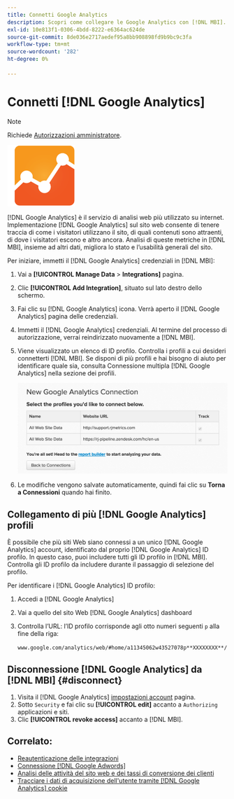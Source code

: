 ```yaml
---
title: Connetti Google Analytics
description: Scopri come collegare le Google Analytics con [!DNL MBI].
exl-id: 10e813f1-0306-4bdd-8222-e6364ac624de
source-git-commit: 8de036e2717aedef95a8bb908898fd9b9bc9c3fa
workflow-type: tm+mt
source-wordcount: '282'
ht-degree: 0%

---
```


# Connetti [!DNL Google Analytics]

>[!NOTE]
>
>Richiede [Autorizzazioni amministratore](../../../administrator/user-management/user-management.md).

![](../../../assets/google-analytics-logo.png)

[!DNL Google Analytics] è il servizio di analisi web più utilizzato su internet. Implementazione [!DNL Google Analytics] sul sito web consente di tenere traccia di come i visitatori utilizzano il sito, di quali contenuti sono attraenti, di dove i visitatori escono e altro ancora. Analisi di queste metriche in [!DNL MBI], insieme ad altri dati, migliora lo stato e l’usabilità generali del sito.

Per iniziare, immetti il [!DNL Google Analytics] credenziali in [!DNL MBI]:

1. Vai a **[!UICONTROL Manage Data** > **Integrations]** pagina.
1. Clic **[!UICONTROL Add Integration]**, situato sul lato destro dello schermo.
1. Fai clic su [!DNL Google Analytics] icona. Verrà aperto il [!DNL Google Analytics] pagina delle credenziali.
1. Immetti il [!DNL Google Analytics] credenziali. Al termine del processo di autorizzazione, verrai reindirizzato nuovamente a [!DNL MBI].
1. Viene visualizzato un elenco di ID profilo. Controlla i profili a cui desideri connetterti [!DNL MBI]. Se disponi di più profili e hai bisogno di aiuto per identificare quale sia, consulta Connessione multipla [!DNL Google Analytics] nella sezione dei profili.

   ![](../../../assets/list-profile-id.png)<!--{: width="600px"}-->

1. Le modifiche vengono salvate automaticamente, quindi fai clic su **Torna a Connessioni** quando hai finito.

## Collegamento di più [!DNL Google Analytics] profili

È possibile che più siti Web siano connessi a un unico [!DNL Google Analytics] account, identificato dal proprio [!DNL Google Analytics] ID profilo. In questo caso, puoi includere tutti gli ID profilo in [!DNL MBI]. Controlla gli ID profilo da includere durante il passaggio di selezione del profilo.

Per identificare i [!DNL Google Analytics] ID profilo:

1. Accedi a [!DNL Google Analytics]
1. Vai a quello del sito Web [!DNL Google Analytics] dashboard
1. Controlla l’URL: l’ID profilo corrisponde agli otto numeri seguenti `p` alla fine della riga:

   `www.google.com/analytics/web/#home/a11345062w43527078p**XXXXXXXX**/`

## Disconnessione [!DNL Google Analytics] da [!DNL MBI] {#disconnect}

1. Visita il [!DNL Google Analytics] [impostazioni account](https://accounts.google.com/) pagina.
1. Sotto `Security` e fai clic su **[!UICONTROL edit]** accanto a `Authorizing` applicazioni e siti.
1. Clic **[!UICONTROL revoke access]** accanto a [!DNL MBI].

## Correlato:

* [Reautenticazione delle integrazioni](https://experienceleague.adobe.com/docs/commerce-knowledge-base/kb/how-to/mbi-reauthenticating-integrations.html?lang=en)
* [Connessione [!DNL Google Adwords]](../integrations/google-adwords.md)
* [Analisi delle attività del sito web e dei tassi di conversione dei clienti](../../analysis/web-act-cust-conversion.md)
* [Tracciare i dati di acquisizione dell&#39;utente tramite [!DNL Google Analytics] cookie](../../analysis/google-track-user-acq.md)
